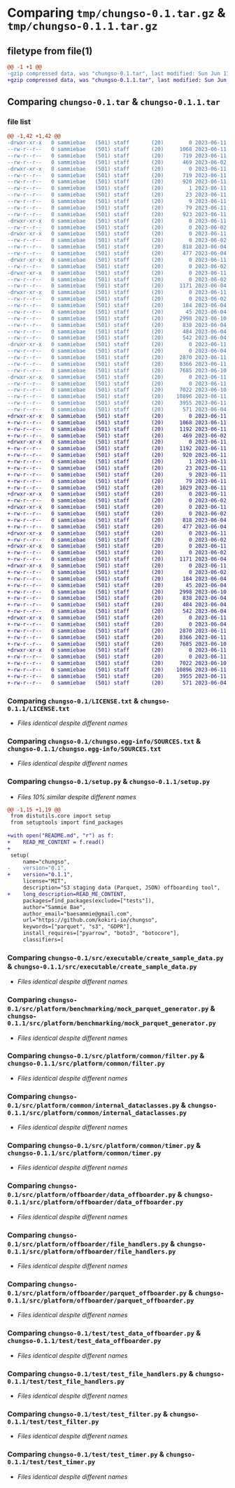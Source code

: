 # Comparing `tmp/chungso-0.1.tar.gz` & `tmp/chungso-0.1.1.tar.gz`

## filetype from file(1)

```diff
@@ -1 +1 @@
-gzip compressed data, was "chungso-0.1.tar", last modified: Sun Jun 11 01:04:23 2023, max compression
+gzip compressed data, was "chungso-0.1.1.tar", last modified: Sun Jun 11 01:08:33 2023, max compression
```

## Comparing `chungso-0.1.tar` & `chungso-0.1.1.tar`

### file list

```diff
@@ -1,42 +1,42 @@
-drwxr-xr-x   0 sammiebae   (501) staff       (20)        0 2023-06-11 01:04:23.491730 chungso-0.1/
--rw-r--r--   0 sammiebae   (501) staff       (20)     1068 2023-06-11 00:53:42.000000 chungso-0.1/LICENSE.txt
--rw-r--r--   0 sammiebae   (501) staff       (20)      719 2023-06-11 01:04:23.491799 chungso-0.1/PKG-INFO
--rw-r--r--   0 sammiebae   (501) staff       (20)      469 2023-06-02 02:33:20.000000 chungso-0.1/README.md
-drwxr-xr-x   0 sammiebae   (501) staff       (20)        0 2023-06-11 01:04:23.486337 chungso-0.1/chungso.egg-info/
--rw-r--r--   0 sammiebae   (501) staff       (20)      719 2023-06-11 01:04:23.000000 chungso-0.1/chungso.egg-info/PKG-INFO
--rw-r--r--   0 sammiebae   (501) staff       (20)      920 2023-06-11 01:04:23.000000 chungso-0.1/chungso.egg-info/SOURCES.txt
--rw-r--r--   0 sammiebae   (501) staff       (20)        1 2023-06-11 01:04:23.000000 chungso-0.1/chungso.egg-info/dependency_links.txt
--rw-r--r--   0 sammiebae   (501) staff       (20)       23 2023-06-11 01:04:23.000000 chungso-0.1/chungso.egg-info/requires.txt
--rw-r--r--   0 sammiebae   (501) staff       (20)        9 2023-06-11 01:04:23.000000 chungso-0.1/chungso.egg-info/top_level.txt
--rw-r--r--   0 sammiebae   (501) staff       (20)       79 2023-06-11 01:04:23.492067 chungso-0.1/setup.cfg
--rw-r--r--   0 sammiebae   (501) staff       (20)      923 2023-06-11 01:04:22.000000 chungso-0.1/setup.py
-drwxr-xr-x   0 sammiebae   (501) staff       (20)        0 2023-06-11 01:04:23.486456 chungso-0.1/src/
--rw-r--r--   0 sammiebae   (501) staff       (20)        0 2023-06-02 02:33:20.000000 chungso-0.1/src/__init__.py
-drwxr-xr-x   0 sammiebae   (501) staff       (20)        0 2023-06-11 01:04:23.487080 chungso-0.1/src/executable/
--rw-r--r--   0 sammiebae   (501) staff       (20)        0 2023-06-02 02:33:20.000000 chungso-0.1/src/executable/__init__.py
--rw-r--r--   0 sammiebae   (501) staff       (20)      818 2023-06-04 17:40:18.000000 chungso-0.1/src/executable/create_sample_data.py
--rw-r--r--   0 sammiebae   (501) staff       (20)      477 2023-06-04 20:31:23.000000 chungso-0.1/src/executable/sample.py
-drwxr-xr-x   0 sammiebae   (501) staff       (20)        0 2023-06-11 01:04:23.487400 chungso-0.1/src/platform/
--rw-r--r--   0 sammiebae   (501) staff       (20)        0 2023-06-02 02:33:20.000000 chungso-0.1/src/platform/__init__.py
-drwxr-xr-x   0 sammiebae   (501) staff       (20)        0 2023-06-11 01:04:23.487629 chungso-0.1/src/platform/benchmarking/
--rw-r--r--   0 sammiebae   (501) staff       (20)        0 2023-06-02 02:33:20.000000 chungso-0.1/src/platform/benchmarking/__init__.py
--rw-r--r--   0 sammiebae   (501) staff       (20)     1171 2023-06-04 01:04:31.000000 chungso-0.1/src/platform/benchmarking/mock_parquet_generator.py
-drwxr-xr-x   0 sammiebae   (501) staff       (20)        0 2023-06-11 01:04:23.489476 chungso-0.1/src/platform/common/
--rw-r--r--   0 sammiebae   (501) staff       (20)        0 2023-06-02 02:33:20.000000 chungso-0.1/src/platform/common/__init__.py
--rw-r--r--   0 sammiebae   (501) staff       (20)      184 2023-06-04 05:59:18.000000 chungso-0.1/src/platform/common/constants.py
--rw-r--r--   0 sammiebae   (501) staff       (20)       45 2023-06-04 01:03:11.000000 chungso-0.1/src/platform/common/errors.py
--rw-r--r--   0 sammiebae   (501) staff       (20)     2998 2023-06-10 20:38:19.000000 chungso-0.1/src/platform/common/filter.py
--rw-r--r--   0 sammiebae   (501) staff       (20)      838 2023-06-04 05:24:11.000000 chungso-0.1/src/platform/common/internal_dataclasses.py
--rw-r--r--   0 sammiebae   (501) staff       (20)      484 2023-06-04 01:04:31.000000 chungso-0.1/src/platform/common/logger.py
--rw-r--r--   0 sammiebae   (501) staff       (20)      542 2023-06-04 01:04:31.000000 chungso-0.1/src/platform/common/timer.py
-drwxr-xr-x   0 sammiebae   (501) staff       (20)        0 2023-06-11 01:04:23.490360 chungso-0.1/src/platform/offboarder/
--rw-r--r--   0 sammiebae   (501) staff       (20)        0 2023-06-04 01:02:43.000000 chungso-0.1/src/platform/offboarder/__init__.py
--rw-r--r--   0 sammiebae   (501) staff       (20)     2870 2023-06-11 00:26:13.000000 chungso-0.1/src/platform/offboarder/data_offboarder.py
--rw-r--r--   0 sammiebae   (501) staff       (20)     8366 2023-06-11 00:26:29.000000 chungso-0.1/src/platform/offboarder/file_handlers.py
--rw-r--r--   0 sammiebae   (501) staff       (20)     7685 2023-06-10 20:38:19.000000 chungso-0.1/src/platform/offboarder/parquet_offboarder.py
-drwxr-xr-x   0 sammiebae   (501) staff       (20)        0 2023-06-11 01:04:23.491568 chungso-0.1/test/
--rw-r--r--   0 sammiebae   (501) staff       (20)        0 2023-06-11 01:02:34.000000 chungso-0.1/test/__init__.py
--rw-r--r--   0 sammiebae   (501) staff       (20)     7022 2023-06-10 20:38:19.000000 chungso-0.1/test/test_data_offboarder.py
--rw-r--r--   0 sammiebae   (501) staff       (20)    10896 2023-06-11 00:26:29.000000 chungso-0.1/test/test_file_handlers.py
--rw-r--r--   0 sammiebae   (501) staff       (20)     3955 2023-06-11 00:26:13.000000 chungso-0.1/test/test_filter.py
--rw-r--r--   0 sammiebae   (501) staff       (20)      571 2023-06-04 20:31:35.000000 chungso-0.1/test/test_timer.py
+drwxr-xr-x   0 sammiebae   (501) staff       (20)        0 2023-06-11 01:08:33.257137 chungso-0.1.1/
+-rw-r--r--   0 sammiebae   (501) staff       (20)     1068 2023-06-11 00:53:42.000000 chungso-0.1.1/LICENSE.txt
+-rw-r--r--   0 sammiebae   (501) staff       (20)     1192 2023-06-11 01:08:33.257220 chungso-0.1.1/PKG-INFO
+-rw-r--r--   0 sammiebae   (501) staff       (20)      469 2023-06-02 02:33:20.000000 chungso-0.1.1/README.md
+drwxr-xr-x   0 sammiebae   (501) staff       (20)        0 2023-06-11 01:08:33.251960 chungso-0.1.1/chungso.egg-info/
+-rw-r--r--   0 sammiebae   (501) staff       (20)     1192 2023-06-11 01:08:33.000000 chungso-0.1.1/chungso.egg-info/PKG-INFO
+-rw-r--r--   0 sammiebae   (501) staff       (20)      920 2023-06-11 01:08:33.000000 chungso-0.1.1/chungso.egg-info/SOURCES.txt
+-rw-r--r--   0 sammiebae   (501) staff       (20)        1 2023-06-11 01:08:33.000000 chungso-0.1.1/chungso.egg-info/dependency_links.txt
+-rw-r--r--   0 sammiebae   (501) staff       (20)       23 2023-06-11 01:08:33.000000 chungso-0.1.1/chungso.egg-info/requires.txt
+-rw-r--r--   0 sammiebae   (501) staff       (20)        9 2023-06-11 01:08:33.000000 chungso-0.1.1/chungso.egg-info/top_level.txt
+-rw-r--r--   0 sammiebae   (501) staff       (20)       79 2023-06-11 01:08:33.257442 chungso-0.1.1/setup.cfg
+-rw-r--r--   0 sammiebae   (501) staff       (20)     1029 2023-06-11 01:08:24.000000 chungso-0.1.1/setup.py
+drwxr-xr-x   0 sammiebae   (501) staff       (20)        0 2023-06-11 01:08:33.252106 chungso-0.1.1/src/
+-rw-r--r--   0 sammiebae   (501) staff       (20)        0 2023-06-02 02:33:20.000000 chungso-0.1.1/src/__init__.py
+drwxr-xr-x   0 sammiebae   (501) staff       (20)        0 2023-06-11 01:08:33.252678 chungso-0.1.1/src/executable/
+-rw-r--r--   0 sammiebae   (501) staff       (20)        0 2023-06-02 02:33:20.000000 chungso-0.1.1/src/executable/__init__.py
+-rw-r--r--   0 sammiebae   (501) staff       (20)      818 2023-06-04 17:40:18.000000 chungso-0.1.1/src/executable/create_sample_data.py
+-rw-r--r--   0 sammiebae   (501) staff       (20)      477 2023-06-04 20:31:23.000000 chungso-0.1.1/src/executable/sample.py
+drwxr-xr-x   0 sammiebae   (501) staff       (20)        0 2023-06-11 01:08:33.252957 chungso-0.1.1/src/platform/
+-rw-r--r--   0 sammiebae   (501) staff       (20)        0 2023-06-02 02:33:20.000000 chungso-0.1.1/src/platform/__init__.py
+drwxr-xr-x   0 sammiebae   (501) staff       (20)        0 2023-06-11 01:08:33.253223 chungso-0.1.1/src/platform/benchmarking/
+-rw-r--r--   0 sammiebae   (501) staff       (20)        0 2023-06-02 02:33:20.000000 chungso-0.1.1/src/platform/benchmarking/__init__.py
+-rw-r--r--   0 sammiebae   (501) staff       (20)     1171 2023-06-04 01:04:31.000000 chungso-0.1.1/src/platform/benchmarking/mock_parquet_generator.py
+drwxr-xr-x   0 sammiebae   (501) staff       (20)        0 2023-06-11 01:08:33.254986 chungso-0.1.1/src/platform/common/
+-rw-r--r--   0 sammiebae   (501) staff       (20)        0 2023-06-02 02:33:20.000000 chungso-0.1.1/src/platform/common/__init__.py
+-rw-r--r--   0 sammiebae   (501) staff       (20)      184 2023-06-04 05:59:18.000000 chungso-0.1.1/src/platform/common/constants.py
+-rw-r--r--   0 sammiebae   (501) staff       (20)       45 2023-06-04 01:03:11.000000 chungso-0.1.1/src/platform/common/errors.py
+-rw-r--r--   0 sammiebae   (501) staff       (20)     2998 2023-06-10 20:38:19.000000 chungso-0.1.1/src/platform/common/filter.py
+-rw-r--r--   0 sammiebae   (501) staff       (20)      838 2023-06-04 05:24:11.000000 chungso-0.1.1/src/platform/common/internal_dataclasses.py
+-rw-r--r--   0 sammiebae   (501) staff       (20)      484 2023-06-04 01:04:31.000000 chungso-0.1.1/src/platform/common/logger.py
+-rw-r--r--   0 sammiebae   (501) staff       (20)      542 2023-06-04 01:04:31.000000 chungso-0.1.1/src/platform/common/timer.py
+drwxr-xr-x   0 sammiebae   (501) staff       (20)        0 2023-06-11 01:08:33.255817 chungso-0.1.1/src/platform/offboarder/
+-rw-r--r--   0 sammiebae   (501) staff       (20)        0 2023-06-04 01:02:43.000000 chungso-0.1.1/src/platform/offboarder/__init__.py
+-rw-r--r--   0 sammiebae   (501) staff       (20)     2870 2023-06-11 00:26:13.000000 chungso-0.1.1/src/platform/offboarder/data_offboarder.py
+-rw-r--r--   0 sammiebae   (501) staff       (20)     8366 2023-06-11 00:26:29.000000 chungso-0.1.1/src/platform/offboarder/file_handlers.py
+-rw-r--r--   0 sammiebae   (501) staff       (20)     7685 2023-06-10 20:38:19.000000 chungso-0.1.1/src/platform/offboarder/parquet_offboarder.py
+drwxr-xr-x   0 sammiebae   (501) staff       (20)        0 2023-06-11 01:08:33.256936 chungso-0.1.1/test/
+-rw-r--r--   0 sammiebae   (501) staff       (20)        0 2023-06-11 01:02:34.000000 chungso-0.1.1/test/__init__.py
+-rw-r--r--   0 sammiebae   (501) staff       (20)     7022 2023-06-10 20:38:19.000000 chungso-0.1.1/test/test_data_offboarder.py
+-rw-r--r--   0 sammiebae   (501) staff       (20)    10896 2023-06-11 00:26:29.000000 chungso-0.1.1/test/test_file_handlers.py
+-rw-r--r--   0 sammiebae   (501) staff       (20)     3955 2023-06-11 00:26:13.000000 chungso-0.1.1/test/test_filter.py
+-rw-r--r--   0 sammiebae   (501) staff       (20)      571 2023-06-04 20:31:35.000000 chungso-0.1.1/test/test_timer.py
```

### Comparing `chungso-0.1/LICENSE.txt` & `chungso-0.1.1/LICENSE.txt`

 * *Files identical despite different names*

### Comparing `chungso-0.1/chungso.egg-info/SOURCES.txt` & `chungso-0.1.1/chungso.egg-info/SOURCES.txt`

 * *Files identical despite different names*

### Comparing `chungso-0.1/setup.py` & `chungso-0.1.1/setup.py`

 * *Files 10% similar despite different names*

```diff
@@ -1,15 +1,19 @@
 from distutils.core import setup
 from setuptools import find_packages
 
+with open("README.md", "r") as f:
+    READ_ME_CONTENT = f.read()
+
 setup(
     name="chungso",
-    version="0.1",
+    version="0.1.1",
     license="MIT",
     description="S3 staging data (Parquet, JSON) offboarding tool",
+    long_description=READ_ME_CONTENT,
     packages=find_packages(exclude=["tests"]),
     author="Sammie Bae",
     author_email="baesammie@gmail.com",
     url="https://github.com/kokiri-io/chungso",
     keywords=["parquet", "s3", "GDPR"],
     install_requires=["pyarrow", "boto3", "botocore"],
     classifiers=[
```

### Comparing `chungso-0.1/src/executable/create_sample_data.py` & `chungso-0.1.1/src/executable/create_sample_data.py`

 * *Files identical despite different names*

### Comparing `chungso-0.1/src/platform/benchmarking/mock_parquet_generator.py` & `chungso-0.1.1/src/platform/benchmarking/mock_parquet_generator.py`

 * *Files identical despite different names*

### Comparing `chungso-0.1/src/platform/common/filter.py` & `chungso-0.1.1/src/platform/common/filter.py`

 * *Files identical despite different names*

### Comparing `chungso-0.1/src/platform/common/internal_dataclasses.py` & `chungso-0.1.1/src/platform/common/internal_dataclasses.py`

 * *Files identical despite different names*

### Comparing `chungso-0.1/src/platform/common/timer.py` & `chungso-0.1.1/src/platform/common/timer.py`

 * *Files identical despite different names*

### Comparing `chungso-0.1/src/platform/offboarder/data_offboarder.py` & `chungso-0.1.1/src/platform/offboarder/data_offboarder.py`

 * *Files identical despite different names*

### Comparing `chungso-0.1/src/platform/offboarder/file_handlers.py` & `chungso-0.1.1/src/platform/offboarder/file_handlers.py`

 * *Files identical despite different names*

### Comparing `chungso-0.1/src/platform/offboarder/parquet_offboarder.py` & `chungso-0.1.1/src/platform/offboarder/parquet_offboarder.py`

 * *Files identical despite different names*

### Comparing `chungso-0.1/test/test_data_offboarder.py` & `chungso-0.1.1/test/test_data_offboarder.py`

 * *Files identical despite different names*

### Comparing `chungso-0.1/test/test_file_handlers.py` & `chungso-0.1.1/test/test_file_handlers.py`

 * *Files identical despite different names*

### Comparing `chungso-0.1/test/test_filter.py` & `chungso-0.1.1/test/test_filter.py`

 * *Files identical despite different names*

### Comparing `chungso-0.1/test/test_timer.py` & `chungso-0.1.1/test/test_timer.py`

 * *Files identical despite different names*

